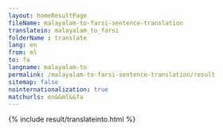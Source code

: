 ```yaml
---
layout: homeResultPage
fileName: malayalam-to-farsi-sentence-translation
translatein: malayalam_to_farsi
folderName : translate
lang: en
from: ml
to: fa
langname: malayalam-to
permalink: /malayalam-to-farsi-sentence-translation/result
sitemap: false
nointernationalization: true
matchurls: en&&ml&&fa
---
```

{% include result/translateinto.html %}

<script src="/js/result/translation.js" data-foldername="{{page.folderName}}" data-lang="{{page.lang}}"></script>
